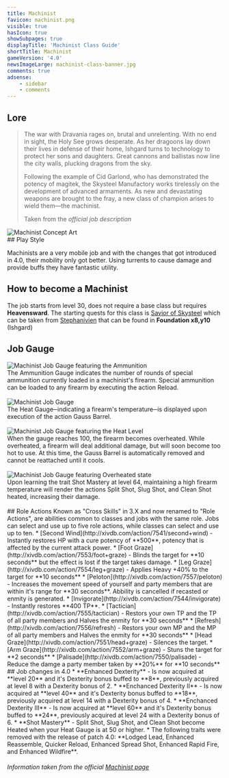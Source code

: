 ```yaml
---
title: Machinist
favicon: machinist.png
visible: true
hasIcon: true
showSubpages: true
displayTitle: 'Machinist Class Guide'
shortTitle: Machinist
gameVersion: '4.0'
newsImageLarge: machinist-class-banner.jpg
comments: true
adsense:
    - sidebar
    - comments
---
```


## Lore
<div class="row">
  <div class="col-md-6">
      <blockquote>
          <p>The war with Dravania rages on, brutal and unrelenting. With no end in sight, the Holy See grows desperate. As her dragoons lay down their lives in defense of their home, Ishgard turns to technology to protect her sons and daughters. Great cannons and ballistas now line the city walls, plucking dragons from the sky.</p>
          <p>Following the example of Cid Garlond, who has demonstrated the potency of magitek, the Skysteel Manufactory works tirelessly on the development of advanced armaments. As new and devastating weapons are brought to the fray, a new class of champion arises to wield them―the machinist.</p>
          <footer>Taken from the <cite title="Source Title">official job description</cite></footer>
    </blockquote>
  </div>
  
  <div class="col-md-4">
      <img src="http://fellcleave.com/user/pages/04.jobs/06.machinist/machinist-concept-art.png" alt="Machinist Concept Art">
  </div>   
</div>
## Play Style

Machinists are a very mobile job and with the changes that got introduced in 4.0, their mobility only got better. Using turrents to cause damage and provide buffs they have fantastic utility.

## How to become a Machinist
The job starts from level 30, does not require a base class but requires **Heavensward**. The starting quests for this class is [Savior of Skysteel](http://xivdb.com/quest/67232/savior+of+skysteel) which can be taken from [Stephanivien](http://xivdb.com/npc/1012222/jannequinard) that can be found in **Foundation x8,y10** (Ishgard)

## Job Gauge
<div class="row">
  <div class="col-md-5">
 <img src="http://fellcleave.com/user/pages/04.jobs/06.machinist/machinist-job-gauge-ammunition.png" alt="Machinist Job Gauge featuring the Ammunition">
  </div>
   <div class="col-md-5">
      The Ammunition Gauge indicates the number of rounds of special ammunition currently loaded in a machinist's firearm. Special ammunition can be loaded to any firearm by executing the action Reload.
  </div>   
</div>
<br />
<div class="row">
  <div class="col-md-5">
      <img src="http://fellcleave.com/user/pages/04.jobs/06.machinist/machinist-job-gauge.png" alt="Machinist Job Gauge">
      
      
  </div>
   <div class="col-md-5">
     The Heat Gauge─indicating a firearm's temperature─is displayed upon execution of the action Gauss Barrel. 
  </div>   
</div>
<br />
<div class="row">
  <div class="col-md-5">
     <img src="http://fellcleave.com/user/pages/04.jobs/06.machinist/machinist-job-gauge-heated.png" alt="Machinist Job Gauge featuring the Heat Level">
  </div>
   <div class="col-md-5">
      When the gauge reaches 100, the firearm becomes overheated. While overheated, a firearm will deal additional damage, but will soon become too hot to use. At this time, the Gauss Barrel is automatically removed and cannot be reattached until it cools.
  </div>   
</div>
<br />
<div class="row">
  <div class="col-md-5">
     <img src="http://fellcleave.com/user/pages/04.jobs/06.machinist/machinist-job-gauge-overheated.png" alt="Machinist Job Gauge featuring Overheated state">
  </div>
   <div class="col-md-5">
     Upon learning the trait Shot Mastery at level 64, maintaining a high firearm temperature will render the actions Split Shot, Slug Shot, and Clean Shot heated, increasing their damage.
  </div>   
</div>
<br />
## Role Actions
Known as "Cross Skills" in 3.X and now renamed to "Role Actions", are abilities common to classes and jobs with the same role.
Jobs can select and use up to five role actions, while classes can select and use up to ten.
* [Second Wind](http://xivdb.com/action/7541/second+wind) - Instantly restores HP with a cure potency of **500**, potency that is affected by the current attack power.
* [Foot Graze](http://xivdb.com/action/7553/foot+graze) - Blinds the target for **10 seconds** but the effect is lost if the target takes damage.
* [Leg Graze](http://xivdb.com/action/7554/leg+graze) - Applies Heavy +40% to the target for **10 seconds**
* [Peloton](http://xivdb.com/action/7557/peloton) - Increases the movement speed of yourself and party members that are within it's range for **30 seconds**. Abbility is cancelled if recasted or enmity is generated.
* [Invigorate](http://xivdb.com/action/7544/invigorate) - Instantly restores **400 TP**.
* [Tactician](http://xivdb.com/action/7555/tactician) - Restors your own TP and the TP of all party members and Halves the enmity for **30 seconds**
* [Refresh](http://xivdb.com/action/7556/refresh) - Restors your own MP and the MP of all party members and Halves the enmity for **30 seconds**
* [Head Graze](http://xivdb.com/action/7551/head+graze) - Silences the target.
* [Arm Graze](http://xivdb.com/action/7552/arm+graze) - Stuns the target for **2 seconds**
* [Palisade](http://xivdb.com/action/7550/palisade) - Reduce the damge a party member taken by **20%** for **10 seconds**

<br />
## Job changes in 4.0
* **Enhanced Dexterity** - Is now acquired at **level 20** and it's Dexterity bonus buffed to **8**, previously acquired at level 8 with a Dexterity bonus of 2.
* **Enchanced Dexterity II** - Is now acquired at **level 40** and it's Dexterity bonus buffed to **18**, previously acquired at level 14 with a Dexterity bonus of 4.
* **Enchanced Dexterity III** - Is now acquired at **level 60** and it's Dexterity bonus buffed to **24**, previously acquired at level 24 with a Dexterity bonus of 6.
* **Shot Mastery** - Split Shot, Slug Shot, and Clean Shot become Heated when your Heat Gauge is at 50 or higher.
* The following traits were removed with the release of patch 4.0: **Lodged Lead, Enhanced Reassemble, Quicker Reload, Enhanced Spread Shot, Enhanced Rapid Fire, and Enhanced Wildfire**.



###### Information taken from the official <a href="http://na.finalfantasyxiv.com/jobguide/machinist/">Machinist page</a>